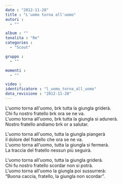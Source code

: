 ```yaml
---
date : "2012-11-28"
title : "L'uomo torna all'uomo"
autori : 
  - ""

album : ""
tonalita : "Re"
categories : 
  - "Scout"

gruppo : 
  - ""

momenti : 
  - ""

video : 
identificatore : "l_uomo_torna_all_uomo"
data_revisione : "2012-11-28"
---
```

  
  
L'uomo torna all'uomo, brk tutta la giungla griderà.   
Chi fu nostro fratello brk ora se ne va.  
L'uomo torna all'uomo, brk tutta la giungla si adunerà.  
Nostro fratello andiamo brk or a salutar.    
  
  
  
L'uomo torna all'uomo, tutta la giungla piangerà  
il dolore del fratello che ora se ne va.  
L'uomo torna all'uomo, tutta la giungla si fermerà.  
La traccia del fratello nessun più seguirà.  
  
  
L'uomo torna all'uomo, tutta la giungla griderà.  
Chi fu nostro fratello scordar non si potrà.  
L'uomo torna all'uomo la giungla poi sussurrerà:  
“Buona caccia, fratello, la giungla non scordar”.   
  
